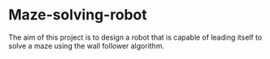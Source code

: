 # Maze-solving-robot
The aim of this project is to design a robot that is capable of leading itself to solve a maze using the wall follower algorithm.
